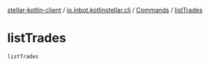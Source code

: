 [stellar-kotlin-client](../../index.md) / [io.inbot.kotlinstellar.cli](../index.md) / [Commands](index.md) / [listTrades](./list-trades.md)

# listTrades

`listTrades`